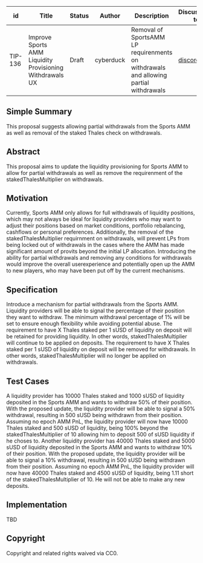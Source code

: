 | id    | Title | Status      | Author  | Description | Discussions to | Created    |
| ----- | ----- | ----------- | ------- | ----------- | -------------- | ---------- |
| TIP-136 | Improve Sports AMM Liquidity Provisioning Withdrawals UX | Draft | cyberduck | Removal of SportsAMM LP requirenments on withdrawals and allowing partial withdrawals | [discordlink ](https://discord.gg/thales)   | 2023-04-18 |

## Simple Summary

This proposal suggests allowing partial withdrawals from the Sports AMM as well as removal of the staked Thales check on withdrawals. 

## Abstract

This proposal aims to update the liquidity provisioning for Sports AMM to allow for partial withdrawals as well as remove the requirenment of the stakedThalesMultiplier on withdrawals.

## Motivation

Currently, Sports AMM only allows for full withdrawals of liquidity positions, which may not always be ideal for liquidity providers who may want to adjust their positions based on market conditions, portfolio rebalancing, cashflows or personal preferences. Additionally, the removal of the stakedThalesMultiplier requirnment on withdrawals, will prevent LPs from being locked out of withdrawals in the cases where the AMM has made significant amount of provits beyond the initial LP allocation.  Introducing the ability for partial withdrawals and removing any conditions for withdrawals would improve the overall userexperience and potentially open up the AMM to new players, who may have been put off by the current mechanisms.

## Specification

Introduce a mechanism for partial withdrawals from the Sports AMM.
Liquidity providers will be able to signal the percentage of their position they want to withdraw. The minimum withdrawal percentage of 1% will be set to ensure enough flexibility while avoiding potential abuse.
The requirement to have X Thales staked per 1 sUSD of liquidity on deposit will be retained for providing liquidity. In other words, stakedThalesMultiplier will continue to be applied on deposits.
The requirement to have X Thales staked per 1 sUSD of liquidity on deposit will be removed for withdrawals. In other words, stakedThalesMultiplier will no longer be applied on withdrawals.

## Test Cases

A liquidity provider has 10000 Thales staked and 1000 sUSD of liquidity deposited in the Sports AMM and wants to withdraw 50% of their position. With the proposed update, the liquidity provider will be able to signal a 50% withdrawal, resulting in 500 sUSD being withdrawn from their position. Assuming no epoch AMM PnL, the liquidity provider will now have 10000 Thales staked and 500 sUSD of liquidity, being 100% beyond the stakedThalesMultiplier of 10 allowing him to deposit 500 of sUSD liquidity if he choses to. 
Another liquidity provider has 40000 Thales staked and 5000 sUSD of liquidity deposited in the Sports AMM and wants to withdraw 10% of their position. With the proposed update, the liquidity provider will be able to signal a 10% withdrawal, resulting in 500 sUSD being withdrawn from their position. Assuming no epoch AMM PnL, the liquidity provider will now have 40000 Thales staked and 4500 sUSD of liquidity, being 1.11 short of the stakedThalesMultiplier of 10. He will not be able to make any new deposits. 

## Implementation
TBD
## Copyright

Copyright and related rights waived via CC0.
